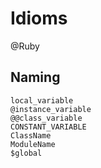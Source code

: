 # Idioms
@Ruby


Naming
------


	local_variable
	@instance_variable
	@@class_variable
	CONSTANT_VARIABLE
	ClassName
	ModuleName
	$global

